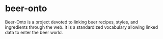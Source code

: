 # beer-onto

Beer-Onto is a project devoted to linking beer recipes, styles, and ingredients through the web. It is a standardized vocabulary allowing linked data to enter the beer world.

